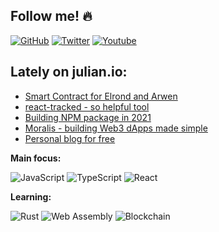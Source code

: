 ## Follow me! 🔥

<a href="https://github.com/juliancwirko"><img src="https://img.shields.io/github/followers/juliancwirko?style=social" alt="GitHub" /></a>
<a href="https://twitter.com/JulianCwirko"><img src="https://img.shields.io/twitter/follow/juliancwirko?style=social" alt="Twitter" /></a>
<a href="https://www.youtube.com/channel/UCaj-mgcY9CWbLdZsC5Gt00g"><img src="https://img.shields.io/youtube/channel/views/UCaj-mgcY9CWbLdZsC5Gt00g?style=social" alt="Youtube" /></a>

## Lately on julian.io:

- [Smart Contract for Elrond and Arwen](https://www.julian.io/articles/elrond-smart-contracts.html)
- [react-tracked - so helpful tool](https://www.julian.io/articles/react-tracked.html)
- [Building NPM package in 2021](https://www.julian.io/articles/es2020-npm-package.html)
- [Moralis - building Web3 dApps made simple](https://www.julian.io/articles/moralis.html)
- [Personal blog for free](https://www.julian.io/articles/blog-for-free.html)

**Main focus:**

<img src="https://img.shields.io/badge/JavaScript-yellow?style=flat-square&logo=javascript&logoColor=white" alt="JavaScript" /> <img src="https://img.shields.io/badge/TypeScript-235a97?style=flat-square&logo=typescript&logoColor=white" alt="TypeScript" /> <img src="https://img.shields.io/badge/React-blue?logo=react&style=flat-square&logoColor=white" alt="React" />

**Learning:**

<img src="https://img.shields.io/badge/Rust-a72145?style=flat-square&logo=rust&logoColor=white" alt="Rust" /> <img src="https://img.shields.io/badge/WebAssembly-6797e2?style=flat-square&logo=WebAssembly&logoColor=white" alt="Web Assembly" /> <img src="https://img.shields.io/badge/Blockchain-677185?style=flat-square" alt="Blockchain" />
